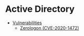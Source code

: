 # Active Directory

- [Vulnerabilities](./ACTIVE_DIRECTORY_VULNERABILITIES.md)
	 - [Zerologon (CVE-2020-1472)](./zerologon.md)